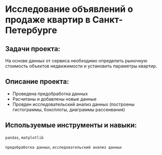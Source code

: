 # Исследование объявлений о продаже квартир в Санкт-Петербурге

## Задачи проекта:

На основе данных от сервиса необходимо определить рыночную стоимость объектов недвижимости и установить параметры квартир. 

## Описание проекта:

* Проведена предобработка данных
* Расчитаны и добавлены новые данные
* Провден исследовательский анализ данных (построены гистограммы, боксплоты, диаграммы рассеивания)

## Используемые инструменты и навыки:
`pandas`, `matplotlib`

`предобработка данных`, `исследовательский анализ данных`

